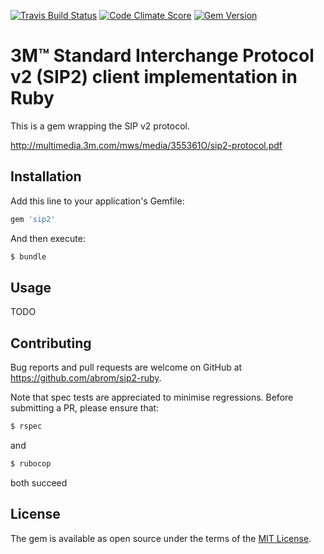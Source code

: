 [![Travis Build Status](http://img.shields.io/travis/abrom/sip2-ruby.svg?style=flat)](https://travis-ci.org/abrom/sip2-ruby)
[![Code Climate Score](http://img.shields.io/codeclimate/github/abrom/sip2-ruby.svg?style=flat)](https://codeclimate.com/github/abrom/sip2-ruby)
[![Gem Version](http://img.shields.io/gem/v/sip2.svg?style=flat)](#)

# 3M™ Standard Interchange Protocol v2 (SIP2) client implementation in Ruby

This is a gem wrapping the SIP v2 protocol.

http://multimedia.3m.com/mws/media/355361O/sip2-protocol.pdf 


## Installation

Add this line to your application's Gemfile:

```ruby
gem 'sip2'
```

And then execute:

```bash
$ bundle
```


## Usage

TODO


## Contributing

Bug reports and pull requests are welcome on GitHub at https://github.com/abrom/sip2-ruby.

Note that spec tests are appreciated to minimise regressions. Before submitting a PR, please ensure that:
 
```bash
$ rspec
```
and

```bash
$ rubocop
```
both succeed 


## License

The gem is available as open source under the terms of the [MIT License](http://opensource.org/licenses/MIT).
